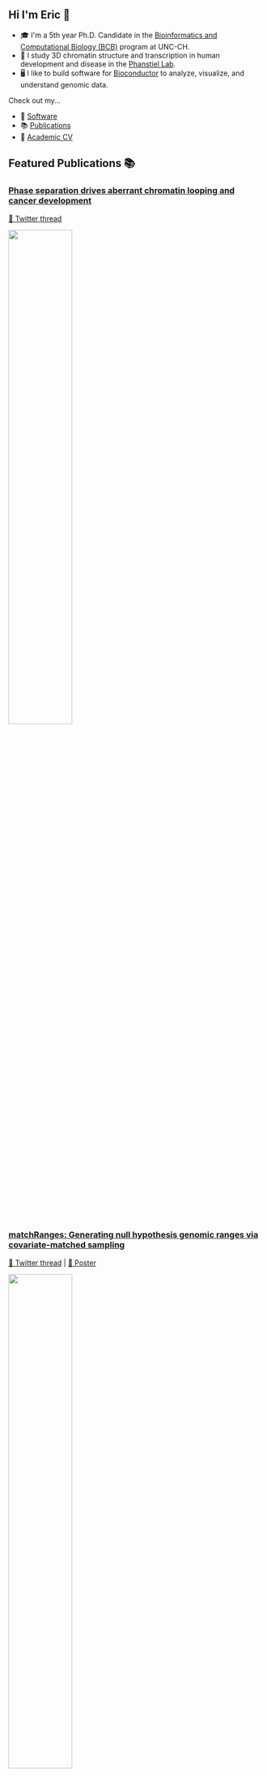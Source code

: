 ## Hi I'm Eric 👋

* 🎓 I'm a 5th year Ph.D. Candidate in the [Bioinformatics and Computational Biology (BCB)](https://bcb.unc.edu/) program at UNC-CH.
* 🔬 I study 3D chromatin structure and transcription in human development and disease in the [Phanstiel Lab](http://phanstiel-lab.med.unc.edu/).
* 🖥 I like to build software for [Bioconductor](https://www.bioconductor.org/) to analyze, visualize, and understand genomic data.

Check out my...

* 💾 [Software](https://github.com/EricSDavis?tab=repositories)
* 📚 [Publications](https://orcid.org/0000-0003-4051-3217)
* 📜 [Academic CV](https://ericscottdavis.com/img/20220224_Eric_Davis_CV.pdf)

## Featured Publications 📚

### [Phase separation drives aberrant chromatin looping and cancer development](https://t.co/FuYhTI65U9)
[🧵 Twitter thread](https://twitter.com/dphansti/status/1407736570636124177)

<img src="https://user-images.githubusercontent.com/31807001/184515508-39e0b56b-b665-4498-b2bf-655d66083533.png" width=50% />

### [matchRanges: Generating null hypothesis genomic ranges via covariate-matched sampling](https://t.co/Ggw3RK7Wp5)
[🧵 Twitter thread](https://twitter.com/mikelove/status/1557334149459021826) | 
[🙌 Poster](https://f1000research.com/posters/10-743)

<img src="https://user-images.githubusercontent.com/31807001/184515949-7dee06c0-0cbe-4e59-8f42-172339c402b4.png" width=50% />

### [3D Chromatin Structure in Chondrocytes Identifies Putative Osteoarthritis Risk Genes](https://www.biorxiv.org/content/10.1101/2022.05.16.492146v1)
[🧵 Twitter thread](https://twitter.com/dphansti/status/1529528431930527744)

<img src="https://user-images.githubusercontent.com/31807001/184516809-0c2c14de-b269-4be3-818d-93d1449bb455.png" width=50% />

## GitHub statistics 📊

[![Eric's GitHub languages](https://github-readme-stats.vercel.app/api/top-langs?username=EricSDavis&layout=compact&hide=html,CSS&langs_count=10)](https://github.com/anuraghazra/github-readme-stats)

[![Eric's GitHub stats](https://github-readme-stats.vercel.app/api?username=EricSDavis&show_icons=true&include_all_commits=true&count_private=true)](https://github.com/anuraghazra/github-readme-stats)

## [Bioconductor](https://bioconductor.org) contributions 🎶

| Package | BioC-devel | BioC-release |
|----------------:|:----------------:|:----------------:|
| [_nullranges_](https://nullranges.github.io/nullranges/) | [![](http://bioconductor.org/shields/build/devel/bioc/nullranges.svg)](http://bioconductor.org/checkResults/devel/bioc-LATEST/nullranges) |[![](http://bioconductor.org/shields/build/release/bioc/nullranges.svg)](http://bioconductor.org/checkResults/release/bioc-LATEST/nullranges) |
| [_nullrangesData_](https://github.com/nullranges/nullrangesData) | [![](http://bioconductor.org/shields/build/devel/data-experiment/nullrangesData.svg)](http://bioconductor.org/checkResults/devel/data-experiment-LATEST/nullrangesData) | [![](http://bioconductor.org/shields/build/release/data-experiment/nullrangesData.svg)](http://bioconductor.org/checkResults/release/data-experiment-LATEST/nullrangesData) | N/A |
| [_plotgardener_](https://phanstiellab.github.io/plotgardener/) | [![](http://bioconductor.org/shields/build/devel/bioc/plotgardener.svg)](http://bioconductor.org/checkResults/devel/bioc-LATEST/plotgardener) | [![](http://bioconductor.org/shields/build/release/bioc/plotgardener.svg)](http://bioconductor.org/checkResults/release/bioc-LATEST/plotgardener) |

## Bioinformatic Pipelines 🧬
| Pipeline | Data type(s) | Latest Version |
|---------:|:-------------|:--------------:|
| [_dietJuicer_](https://github.com/EricSDavis/dietJuicer) | Hi-C, Micro-C | 1.0.0 |
| [_MicroC_](https://github.com/EricSDavis/MicroC) | Hi-C, Micro-C | TBD |
| [_bagPipes_](https://github.com/ksmetz/bagPipes) | RNA-seq, ChIP-seq, ATAC-seq, CUT&RUN | TBD |

